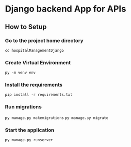 # Django backend App for APIs


## How to Setup

### Go to the project home directory
`cd hospitalManagementDjango`

### Create Virtual Environment
`py -m venv env`

### Install the requirements
`pip install -r requirements.txt`

### Run migrations
`py manage.py makemigrations`
`py manage.py migrate`

### Start the application
`py manage.py runserver`
